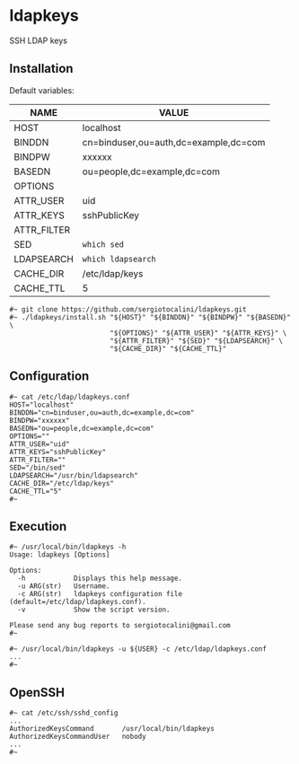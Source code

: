 # ldapkeys
SSH LDAP keys

Installation
------------
Default variables:

NAME|VALUE
----|-----
HOST|localhost
BINDDN|cn=binduser,ou=auth,dc=example,dc=com
BINDPW|xxxxxx
BASEDN|ou=people,dc=example,dc=com
OPTIONS|
ATTR_USER|uid
ATTR_KEYS|sshPublicKey
ATTR_FILTER|
SED|`which sed`
LDAPSEARCH|`which ldapsearch`
CACHE_DIR|/etc/ldap/keys
CACHE_TTL|5


```
#~ git clone https://github.com/sergiotocalini/ldapkeys.git
#~ ./ldapkeys/install.sh "${HOST}" "${BINDDN}" "${BINDPW}" "${BASEDN}" \
                         "${OPTIONS}" "${ATTR_USER}" "${ATTR_KEYS}" \
                         "${ATTR_FILTER}" "${SED}" "${LDAPSEARCH}" \
                         "${CACHE_DIR}" "${CACHE_TTL}" 
```

Configuration
-------------
```
#~ cat /etc/ldap/ldapkeys.conf
HOST="localhost"
BINDDN="cn=binduser,ou=auth,dc=example,dc=com"
BINDPW="xxxxxx"
BASEDN="ou=people,dc=example,dc=com"
OPTIONS=""
ATTR_USER="uid"
ATTR_KEYS="sshPublicKey"
ATTR_FILTER=""
SED="/bin/sed"
LDAPSEARCH="/usr/bin/ldapsearch"
CACHE_DIR="/etc/ldap/keys"
CACHE_TTL="5"
#~
```

Execution
---------
```
#~ /usr/local/bin/ldapkeys -h
Usage: ldapkeys [Options]

Options:
  -h            Displays this help message.
  -u ARG(str)   Username.
  -c ARG(str)   ldapkeys configuration file (default=/etc/ldap/ldapkeys.conf).
  -v            Show the script version.

Please send any bug reports to sergiotocalini@gmail.com
#~
```

```
#~ /usr/local/bin/ldapkeys -u ${USER} -c /etc/ldap/ldapkeys.conf
...
#~
```

OpenSSH
-------

```
#~ cat /etc/ssh/sshd_config
...
AuthorizedKeysCommand       /usr/local/bin/ldapkeys
AuthorizedKeysCommandUser   nobody
...
#~
```
